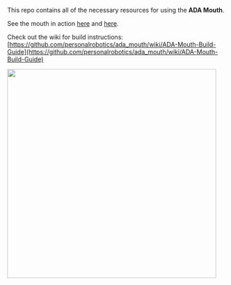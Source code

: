 This repo contains all of the necessary resources for using the **ADA Mouth**. 

See the mouth in action [here](https://www.youtube.com/watch?v=ZxVxqeChxVc) and [here](https://www.youtube.com/watch?v=1Y0yb5UmyZ8).

Check out the wiki for build instructions: [https://github.com/personalrobotics/ada_mouth/wiki/ADA-Mouth-Build-Guide](https://github.com/personalrobotics/ada_mouth/wiki/ADA-Mouth-Build-Guide)

<img src="https://raw.githubusercontent.com/wiki/personalrobotics/ada_mouth/images/mouth_mounted.png?token=AA4DOGGM4DNAAS3CFIYNSH3BDLRMY" width="480">
